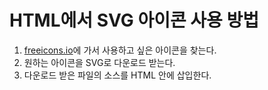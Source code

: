 # HTML에서 SVG 아이콘 사용 방법


1. [freeicons.io](https://freeicons.io)에 가서 사용하고 싶은 아이콘을 찾는다.
2. 원하는 아이콘을 SVG로 다운로드 받는다.
3. 다운로드 받은 파일의 소스를 HTML 안에 삽입한다.